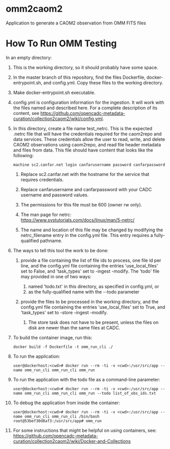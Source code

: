 # omm2caom2
Application to generate a CAOM2 observation from OMM FITS files

# How To Run OMM Testing

In an empty directory:

1. This is the working directory, so it should probably have some space.

1. In the master branch of this repository, find the files Dockerfile, 
docker-entrypoint.sh, and config.yml. Copy these files to the working directory.

1. Make docker-entrypoint.sh executable.

1. config.yml is configuration information for the ingestion. It will work with 
the files named and described here. For a complete description of its
content, see 
https://github.com/opencadc-metadata-curation/collection2caom2/wiki/config.yml.

1. In this directory, create a file name test_netrc. This is the expected 
.netrc file that will have the credentials required for the caom2repo and 
data services. These credentials allow the user to read, write, and delete 
CAOM2 observations using caom2repo, and read file header metadata and files 
from data. This file should have content that looks like the following:

   ```
   machine sc2.canfar.net login canfarusername password canfarpassword
   ```
   1. Replace sc2.canfar.net with the hostname for the service that requires 
   credentials.
   
   1. Replace canfarusername and canfarpassword with your CADC username and 
   password values.

   1. The permissions for this file must be 600 (owner rw only).
   
   1. The man page for netrc:
   https://www.systutorials.com/docs/linux/man/5-netrc/
   
   1. The name and location of this file may be changed by modifying the 
   netrc_filename entry in the config.yml file. This entry requires a 
   fully-qualified pathname.

1. The ways to tell this tool the work to be done:

   1. provide a file containing the list of file ids to process, one file id 
   per line, and the config.yml file containing the entries 'use_local_files' 
   set to False, and 'task_types' set to -ingest -modify. The 'todo' 
   file may provided in one of two ways:
      1. named 'todo.txt' in this directory, as specified in config.yml, or
      1. as the fully-qualified name with the --todo parameter

   1. provide the files to be processed in the working directory, and the 
   config.yml file containing the entries 'use_local_files' set to True, 
   and 'task_types' set to -store -ingest -modify.
      1. The store task does not have to be present, unless the files on disk 
      are newer than the same files at CADC.

1. To build the container image, run this:

   ```
   docker build -f Dockerfile -t omm_run_cli ./
   ```

1. To run the application:

   ```
   user@dockerhost:<cwd># docker run --rm -ti -v <cwd>:/usr/src/app --name omm_run_cli omm_run_cli omm_run
   ```

1. To run the application with the todo file as a command-line parameter:

   ```
   user@dockerhost:<cwd># docker run --rm -ti -v <cwd>:/usr/src/app --name omm_run_cli omm_run_cli omm_run --todo list_of_obs_ids.txt
   ```

1. To debug the application from inside the container:

   ```
   user@dockerhost:<cwd># docker run --rm -ti -v <cwd>:/usr/src/app --name omm_run_cli omm_run_cli /bin/bash
   root@53bef30d8af3:/usr/src/app# omm_run
   ```

1. For some instructions that might be helpful on using containers, see:
https://github.com/opencadc-metadata-curation/collection2caom2/wiki/Docker-and-Collections
